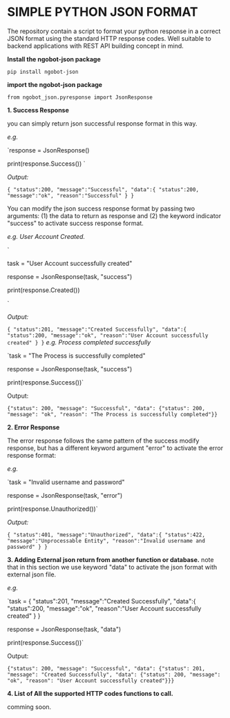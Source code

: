 # SIMPLE PYTHON JSON FORMAT 
The repository contain a script to format your python response in a correct JSON format using the standard HTTP response codes. Well suitable to backend applications with REST API building concept in mind.

**Install the ngobot-json package**

`pip install ngobot-json`

**import the ngobot-json package**

`from ngobot_json.pyresponse import JsonResponse`

**1. Success Response**

you can simply return json successful response format in this way.

_e.g._

`response = JsonResponse()

print(response.Success())
`

_Output:_


`{
"status":200,
"message":"Successful",
"data":{
"status":200,
"message":"ok",
"reason":"Successful"
}
}`

You can modify the json success response format by passing two arguments: (1) the data to return as response and (2) the keyword indicator "success" to activate success response format.

_e.g. User Account Created._

`

task = "User Account successfully created"

response = JsonResponse(task, "success")

print(response.Created())

`

_Output:_

`
{
"status":201,
"message":"Created Successfully",
"data":{
"status":200,
"message":"ok",
"reason":"User Account successfully created"
}
}
`
_e.g. Process completed successfully_


`task = "The Process is successfully completed"

response = JsonResponse(task, "success")

print(response.Success())`



Output:


`{"status": 200, "message": "Successful", "data": {"status": 200, "message": "ok", "reason": "The Process is successfully completed"}}
`

**2. Error Response**

The error response follows the same pattern of the success modify response, but has a different keyword argument "error" to activate the error response format:

_e.g._

`task = "Invalid username and password"

response = JsonResponse(task, "error")

print(response.Unauthorized())`

_Output:_

`{
"status":401,
"message":"Unauthorized",
"data":{
"status":422,
"message":"Unprocessable Entity",
"reason":"Invalid username and password"
}
}`



**3. Adding External json return from another function or database.**
note that in this section we use keyword "data" to activate the json format with external json file.

_e.g._ 


`task = {
"status":201,
"message":"Created Successfully",
"data":{
"status":200,
"message":"ok",
"reason":"User Account successfully created"
}
}

response = JsonResponse(task, "data")

print(response.Success())`


Output:

`{"status": 200, "message": "Successful", "data": {"status": 201, "message": "Created Successfully", "data": {"status": 200, "message": "ok", "reason": "User Account successfully created"}}}
`



**4. List of All the supported HTTP codes functions to call.**

comming soon.




